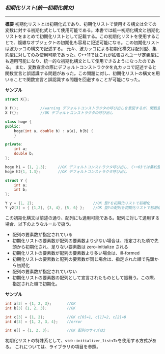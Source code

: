 ### *初期化リスト(統一初期化構文)*
---
**概要**
初期化リストとは初期化式であり、初期化リストで使用する構文は全ての変数に対する初期化式として使用可能である。本書では統一初期化構文と初期化リストをまとめて初期化リストとして記載する。この初期化リストを使用することで、複雑なオブジェクトの初期化も容易に記述可能になる。この初期化リストは波カッコの構文で記述する。
元々、波カッコによる初期化構文は配列型、集約型に対してのみ使用可能であった。C++11ではこれが拡張されユーザ定義型にも適用可能になり、統一的な初期化構文として使用できるようになったのである。
また、変数宣言の際にデフォルトコンストラクタを丸カッコで記述すると関数宣言と誤認識する問題があった。この問題に対し、初期化リストの構文を用いることで関数宣言と誤認識する問題を回避することが可能になった。

**サンプル**
```c++
struct X{};

X f();          //warning デフォルトコンストラクタの呼び出しを意図するが、関数宣言として解釈。
X f{};          //OK デフォルトコンストラクタの呼び出し

class hoge {
public:
    hoge(int a, double b) : a{a}, b{b} {
    }

private:
    int a;
    double b;
};

hoge h1 = {1, 1.3};     //OK デフォルトコンストラクタ呼び出し, C++03では集約型のみ使用可
hoge h2{1, 1.3};        //OK デフォルトコンストラクタ呼び出し

struct Y {
    int a;
    int b;
};

Y y = {1, 2};                           //OK 型Yを初期化リストで初期化
Y y2[3] = { {1,2}, {3, 4}, {5, 6} };    //OK 型Yの配列を初期化リストで初期化
```

この初期化構文は前述の通り、配列にも適用可能である。配列に対して適用する場合、以下のようなルールで扱う。
 * 配列の要素数が指定されている
  * 初期化リストの要素数が配列の要素数より少ない場合は、指定された順で先頭から初期化され、足りない要素数は zero-initialize される
  * 初期化リストの要素数が配列の要素数より多い場合は、ill-formed
  * 初期化リストの要素数と配列の要素数が同じ場合は、指定された順で先頭から初期化
 * 配列の要素数が指定されていない
  * 初期化リストの要素数の配列として宣言されたものとして振舞う。この際、指定された順で初期化。

**サンプル**
```c++
int a[3] = {1, 2, 3};       //OK
int b[3] {1, 2, 3};         //OK

int c[3] = {1, 2};          //OK c[0]=1, c[1]=2, c[2]=0
int d[3] = {1, 2, 3, 4};    //error

int e[] = {1, 2, 3};        //OK 配列のサイズは3
```

初期化リストの特殊系として、`std::initializer_list<T>`を使用する方式がある。
これについては、ライブラリの項目を参照。
